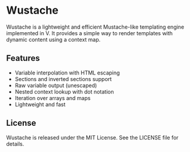 # Wustache

Wustache is a lightweight and efficient Mustache-like templating engine implemented in V. It provides a simple way to render templates with dynamic content using a context map.

## Features

- Variable interpolation with HTML escaping
- Sections and inverted sections support
- Raw variable output (unescaped)
- Nested context lookup with dot notation
- Iteration over arrays and maps
- Lightweight and fast

## License

Wustache is released under the MIT License. See the LICENSE file for details.